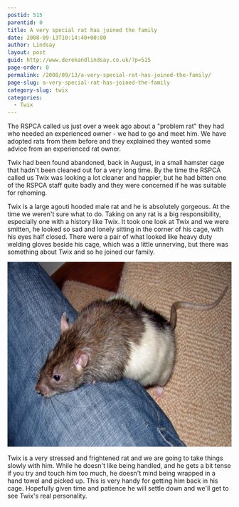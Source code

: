 ```yaml
---
postid: 515
parentid: 0
title: A very special rat has joined the family
date: 2008-09-13T10:14:40+00:00
author: Lindsay
layout: post
guid: http://www.derekandlindsay.co.uk/?p=515
page-order: 0
permalink: /2008/09/13/a-very-special-rat-has-joined-the-family/
page-slug: a-very-special-rat-has-joined-the-family
category-slug: twix
categories:
  - Twix
---
```

The RSPCA called us just over a week ago about a "problem rat" they had who needed an experienced owner - we had to go and meet him. We have adopted rats from them before and they explained they wanted some advice from an experienced rat owner.

Twix had been found abandoned, back in August, in a small hamster cage that hadn't been cleaned out for a very long time. By the time the RSPCA called us Twix was looking a lot cleaner and happier, but he had bitten one of the RSPCA staff quite badly and they were concerned if he was suitable for rehoming.

Twix is a large agouti hooded male rat and he is absolutely gorgeous. At the time we weren't sure what to do. Taking on any rat is a big responsibility, especially one with a history like Twix. It took one look at Twix and we were smitten, he looked so sad and lonely sitting in the corner of his cage, with his eyes half closed. There were a pair of what looked like heavy duty welding gloves beside his cage, which was a little unnerving, but there was something about Twix and so he joined our family.

<img class="aligncenter size-full wp-image-8397" title="Our new rat, Twix, leaning up on my leg" src="/wp-content/uploads/2008/09/post_2740.jpg" alt="Our new rat, Twix, leaning up on my leg" width="780" height="416" /> 

Twix is a very stressed and frightened rat and we are going to take things slowly with him. While he doesn't like being handled, and he gets a bit tense if you try and touch him too much, he doesn't mind being wrapped in a hand towel and picked up. This is very handy for getting him back in his cage. Hopefully given time and patience he will settle down and we'll get to see Twix's real personality.